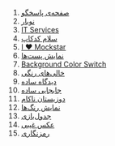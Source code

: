 
<ol>
  <li><a href="https://github.com/mesbahpour/codecup/tree/main/33043">صفحه‌ی پاسخگو</a></li>
   <li><a href="https://github.com/mesbahpour/codecup/tree/main/182542">نوبار</a></li>
  <li><a href="https://github.com/mesbahpour/codecup/tree/main/182261">IT Services</a></li>
  <li><a href="https://github.com/mesbahpour/codecup/tree/main/132260">سلام کدکاپ</a></li>
  <li><a href="https://github.com/mesbahpour/codecup/tree/main/182260">I ❤ Mockstar</a></li>
  <li><a href="https://github.com/mesbahpour/codecup/tree/main/182544">نمایش پست‌ها</a></li>
  <li><a href="https://github.com/mesbahpour/codecup/tree/main/49606"> Background Color Switch</a></li>
  <li><a href="https://github.com/mesbahpour/codecup/tree/main/21220"> خالی‌های رنگی</a></li>
  <li><a href="https://github.com/mesbahpour/codecup/tree/main/15681">دیدگاه ساده</a></li>
  <li><a href="https://github.com/mesbahpour/codecup/tree/main/15682">جابجایی ساده</a></li>
  <li><a href="https://github.com/mesbahpour/codecup/tree/main/15688">دوزیستان ناکام</a></li>
  <li><a href="https://github.com/mesbahpour/codecup/tree/main/15689">نمایش رنگ‌ها</a></li>
  <li><a href="https://github.com/mesbahpour/codecup/tree/main/18850">جدول‌بازی</a></li>
  <li><a href="https://github.com/mesbahpour/codecup/tree/main/21221">عکس غیبی</a></li>
  <li><a href="https://github.com/mesbahpour/codecup/tree/main/182545">رمز‌نگاری</a></li>
</ol>
